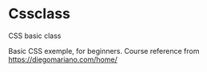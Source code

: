 # Cssclass

CSS basic class

Basic CSS exemple, for beginners. 
Course reference from https://diegomariano.com/home/
